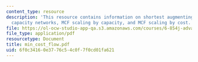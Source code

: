 ```yaml
---
content_type: resource
description: 'This resource contains information on shortest augmenting paths: unit
  capacity networks, MCF scaling by capacity, and MCF scaling by cost.'
file: https://ol-ocw-studio-app-qa.s3.amazonaws.com/courses/6-854j-advanced-algorithms-fall-2005/6f0c34160e3776c54c0f7f0cd01fa621_min_cost_flow.pdf
file_type: application/pdf
resourcetype: Document
title: min_cost_flow.pdf
uid: 6f0c3416-0e37-76c5-4c0f-7f0cd01fa621
---
```

